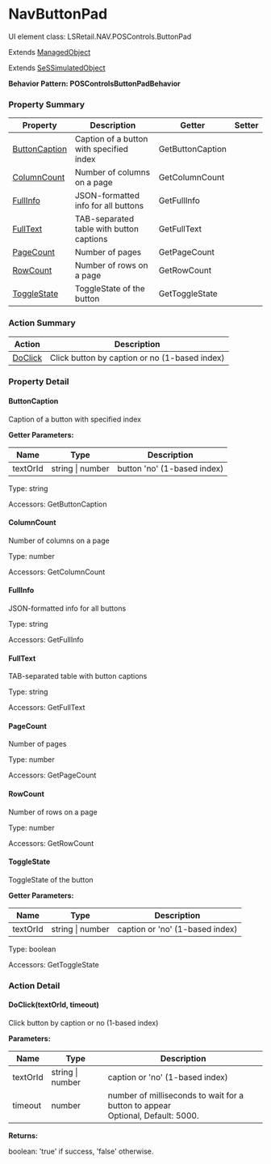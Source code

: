 # NavButtonPad

UI element class: LSRetail.NAV.POSControls.ButtonPad

Extends [ManagedObject](ManagedObject.md)

Extends [SeSSimulatedObject](SeSSimulatedObject.md)





**Behavior Pattern: POSControlsButtonPadBehavior**


<!-- ============================== property summary ========================== -->

	

### Property Summary

| **Property** | **Description** | **Getter** | **Setter** |
| ------------ | --------------- | ---------- | ---------- |
| [ButtonCaption](#ButtonCaption) | Caption of a button with specified index | GetButtonCaption |  |
| [ColumnCount](#ColumnCount) | Number of columns on a page | GetColumnCount |  |
| [FullInfo](#FullInfo) | JSON-formatted info for all buttons | GetFullInfo |  |
| [FullText](#FullText) | TAB-separated table with button captions | GetFullText |  |
| [PageCount](#PageCount) | Number of pages | GetPageCount |  |
| [RowCount](#RowCount) | Number of rows on a page | GetRowCount |  |
| [ToggleState](#ToggleState) | ToggleState of the button | GetToggleState |  |



	
<!-- ============================== action summary ========================== -->



### Action Summary

|  **Action** | **Description** | 
| ----------- | --------------- |
|	[DoClick](#DoClick) | Click button by caption or no (1-based index) |




<!-- ============================== property detail ========================== -->
	
### Property Detail
		
<a name="ButtonCaption"></a>
#### ButtonCaption


Caption of a button with specified index

			
**Getter Parameters:**

| **Name** | **Type** | **Description** |
| -------- | -------- | --------------- |	
| textOrId | string \| number | button 'no' (1-based index) |


	
			
Type: string
			
			
Accessors: GetButtonCaption
			
		
<a name="ColumnCount"></a>
#### ColumnCount


Number of columns on a page

			
	
			
Type: number
			
			
Accessors: GetColumnCount
			
		
<a name="FullInfo"></a>
#### FullInfo


JSON-formatted info for all buttons

			
	
			
Type: string
			
			
Accessors: GetFullInfo
			
		
<a name="FullText"></a>
#### FullText


TAB-separated table with button captions

			
	
			
Type: string
			
			
Accessors: GetFullText
			
		
<a name="PageCount"></a>
#### PageCount


Number of pages

			
	
			
Type: number
			
			
Accessors: GetPageCount
			
		
<a name="RowCount"></a>
#### RowCount


Number of rows on a page

			
	
			
Type: number
			
			
Accessors: GetRowCount
			
		
<a name="ToggleState"></a>
#### ToggleState


ToggleState of the button

			
**Getter Parameters:**

| **Name** | **Type** | **Description** |
| -------- | -------- | --------------- |	
| textOrId | string \| number | caption or 'no' (1-based index) |


	
			
Type: boolean
			
			
Accessors: GetToggleState
			
		
	
	
<!-- ============================== action detail ========================== -->
	
### Action Detail
		
<a name="DoClick"></a>    
#### DoClick(textOrId, timeout)

Click button by caption or no (1-based index)


**Parameters:**

|	**Name** | **Type** | **Description** |
| ---------- | -------- | --------------- |
| textOrId | string \| number |	caption or 'no' (1-based index) |
| timeout | number |	number of milliseconds to wait for a button to appear<br>Optional, Default: 5000. |




**Returns:**

boolean: 'true' if success, 'false' otherwise.



<a name="see.also.navbuttonpad.doclick"></a>

	

